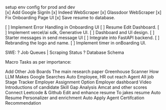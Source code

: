 setup env config for prod and dev  
[x] Add Google SignIn
[x] Indeed WebScraper
[x] Glassdoor WebScraper
[x] Fix Onboarding Page UI
[x] Save resume to database.

[ ] Implement Error Handling in Onboarding UI
[ ] Resume Edit Dashboard.
[ ] Implement vercel/ai sdk, Generative UI.
[ ] Dashboard and UI design.
[ ] Starter messages in send message UI
[ ] Integrate into FastAPI backend.
[ ] Rebranding the logo and name.
[ ] Implement timer in onBoarding UI.

SWE: 
? Job Queues | Scraping Status
? Database Schema

Macro Tasks as per importance: 

Add Other Job Boards
The main research paper
Greenhouse Scanner
How LLM Makes Google Searches
Auto Employee, HR out reach Agent
All job Stage Tracker
Employer Assignment Option
Employer dashboard
Video Introductions of candidate 
Skill Gap Analysis
Amcat and other scores
Connect Leetcode & Github
Edit and enhance resume To jakes resume
Auto Resume Personalizer and enrichment
Auto Apply Agent
Certifcation Recommendation
